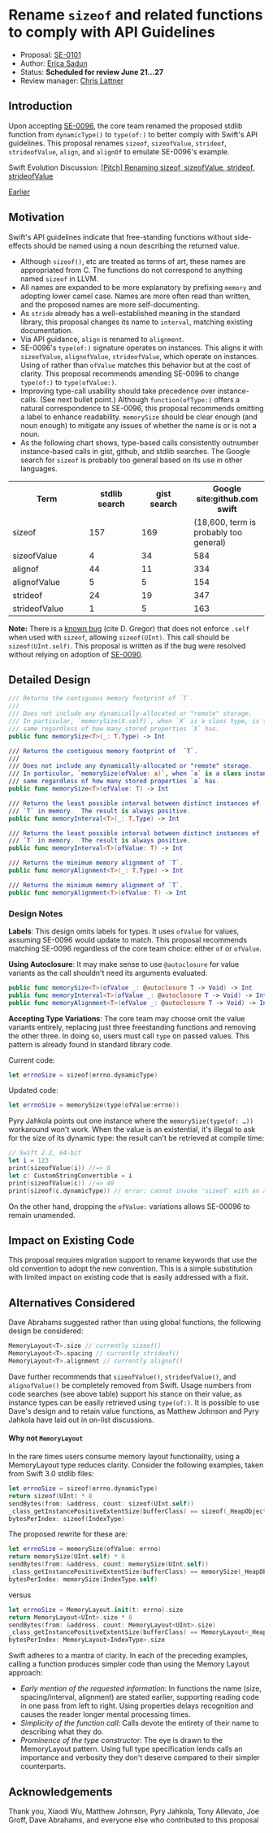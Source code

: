 # Rename `sizeof` and related functions to comply with API Guidelines

* Proposal: [SE-0101](0101-standardizing-sizeof-naming.md)
* Author: [Erica Sadun](http://github.com/erica)
* Status: **Scheduled for review June 21...27**
* Review manager: [Chris Lattner](http://github.com/lattner)

## Introduction

Upon accepting [SE-0096](https://github.com/apple/swift-evolution/blob/master/proposals/0096-dynamictype.md), the core team renamed the proposed stdlib function from `dynamicType()` to `type(of:)` to better comply with Swift's API guidelines.
This proposal renames `sizeof`, `sizeofValue`, `strideof`, `strideofValue`, `align`, and `alignOf` to emulate SE-0096's example.

Swift Evolution Discussion: [\[Pitch\] Renaming sizeof, sizeofValue, strideof,	strideofValue](http://thread.gmane.org/gmane.comp.lang.swift.evolution/19459)

[Earlier](http://thread.gmane.org/gmane.comp.lang.swift.evolution/15830)

## Motivation

Swift's API guidelines indicate that free-standing functions without side-effects should be named using a noun describing the returned value. 

* Although `sizeof()`, etc are treated as terms of art, these names are appropriated from C. The functions do not correspond to anything named `sizeof` in LLVM. 
* All names are expanded to be more explanatory by prefixing `memory` and adopting lower camel case. Names are more often read than written, and the proposed names are more self-documenting.
* As `stride` already has a well-established meaning in the standard library, this proposal changes its name to `interval`, matching existing documentation.
* Via API guidance, `align` is renamed to `alignment`. 
* SE-0096's `type(of:)` signature operates on instances. This aligns it with `sizeofValue`, `alignofValue`, `strideofValue`, which operate on instances. Using `of` rather than `ofValue` matches this behavior but at the cost of clarity. This proposal recommends amending SE-0096 to change `type(of:)` to `type(ofValue:)`.
* Improving type-call usability should take precedence over instance-calls. (See next bullet point.) Although `function(ofType:)` offers a natural correspondence to SE-0096, this proposal recommends omitting a label to enhance readability. `memorySize` should be clear enough (and noun enough) to mitigate any issues of whether the name is or is not a noun.
* As the following chart shows, type-based calls consistently outnumber instance-based calls in gist, github, and stdlib searches. The Google search for `sizeof` is probably too general based on its use in other languages.

<table>
<tr width = 800>
<th width = 200>Term</td>
<th width = 150>stdlib search</td>
<th width = 150>gist search</td>
<th width = 150>Google site:github.com swift</td>
</tr>
<tr width = 800>
<td width = 200>sizeof</td>
<td width = 150>157</td>
<td width = 150>169</td>
<td width = 150>(18,600, term is probably too general)</td>
</tr>
<tr width = 800>
<td width = 200>sizeofValue</td>
<td width = 150>4</td>
<td width = 150>34</td>
<td width = 150>584</td>
</tr>
<tr width = 800>
<td width = 200>alignof</td>
<td width = 150>44</td>
<td width = 150>11</td>
<td width = 150>334</td>
</tr>
<tr width = 800>
<td width = 200>alignofValue</td>
<td width = 150>5</td>
<td width = 150>5</td>
<td width = 150>154</td>
</tr>
<tr width = 800>
<td width = 200>strideof</td>
<td width = 150>24</td>
<td width = 150>19</td>
<td width = 150>347</td>
</tr>
<tr width = 800>
<td width = 200>strideofValue</td>
<td width = 150>1</td>
<td width = 150>5</td>
<td width = 150>163</td>
</tr>
</table>

**Note:** There is a [known bug](https://lists.swift.org/pipermail/swift-dev/Week-of-Mon-20160530/002150.html) (cite D. Gregor) that does not enforce `.self` when used with `sizeof`, allowing `sizeof(UInt)`. This call should be `sizeof(UInt.self)`. This proposal is written as if the bug were resolved without relying on adoption of [SE-0090](https://github.com/apple/swift-evolution/blob/master/proposals/0090-remove-dot-self.md).

## Detailed Design

```swift
/// Returns the contiguous memory footprint of `T`.
///
/// Does not include any dynamically-allocated or "remote" storage.
/// In particular, `memorySize(X.self)`, when `X` is a class type, is the
/// same regardless of how many stored properties `X` has.
public func memorySize<T>(_: T.Type) -> Int

/// Returns the contiguous memory footprint of  `T`.
///
/// Does not include any dynamically-allocated or "remote" storage.
/// In particular, `memorySize(ofValue: a)`, when `a` is a class instance, is the
/// same regardless of how many stored properties `a` has.
public func memorySize<T>(ofValue: T) -> Int

/// Returns the least possible interval between distinct instances of
/// `T` in memory.  The result is always positive.
public func memoryInterval<T>(_: T.Type) -> Int

/// Returns the least possible interval between distinct instances of
/// `T` in memory.  The result is always positive.
public func memoryInterval<T>(ofValue: T) -> Int

/// Returns the minimum memory alignment of `T`.
public func memoryAlignment<T>(_: T.Type) -> Int

/// Returns the minimum memory alignment of `T`.
public func memoryAlignment<T>(ofValue: T) -> Int
```

### Design Notes

**Labels**: This design omits labels for types. It uses `ofValue` for values, assuming SE-0096 would update to match. This proposal recommends matching SE-0096 regardless of the core team choice: either `of` or `ofValue`.

**Using Autoclosure**: It may make sense to use `@autoclosure` for value variants as the call shouldn't need its arguments evaluated:

```swift
public func memorySize<T>(ofValue _: @autoclosure T -> Void) -> Int
public func memoryInterval<T>(ofValue _: @autoclosure T -> Void) -> Int
public func memoryAlignment<T>(ofValue _: @autoclosure T -> Void) -> Int
```

**Accepting Type Variations**: The core team may choose omit the value variants entirely, replacing just three freestanding functions and removing the other three. In doing so, users must call `type` on passed values. This pattern is already found in standard library code.

Current code:
```swift
let errnoSize = sizeof(errno.dynamicType)
```

Updated code:
```swift
let errnoSize = memorySize(type(ofValue:errno))
```

Pyry Jahkola points out one instance where the `memorySize(type(of: …))` workaround won't work. When the value is an existential, it's illegal to ask for the size of its dynamic type: the result can't be retrieved at compile time:

```swift
// Swift 2.2, 64-bit
let i = 123
print(sizeofValue(i)) //=> 8
let c: CustomStringConvertible = i
print(sizeofValue(c)) //=> 40
print(sizeof(c.dynamicType)) // error: cannot invoke 'sizeof' with an argument list of type '(CustomStringConvertible.Type)'
```

On the other hand, dropping the `ofValue:` variations allows SE-00096 to remain unamended.


## Impact on Existing Code

This proposal requires migration support to rename keywords that use the old 
convention to adopt the new convention. This is a simple substitution with 
limited impact on existing code that is easily addressed with a fixit.

## Alternatives Considered

Dave Abrahams suggested rather than using global functions, the following design be considered:

```swift
MemoryLayout<T>.size // currently sizeof()
MemoryLayout<T>.spacing // currently strideof()
MemoryLayout<T>.alignment // currently alignof()
```

Dave further recommends that `sizeofValue()`, `strideofValue()`, and `alignofValue()` be completely removed from Swift. Usage numbers from code searches (see above table) support his stance on their value, as instance types can be easily retrieved using `type(of:)`.  It is possible to use Dave's design and to retain value functions, as Matthew Johnson and Pyry Jahkola have laid out in on-list discussions.

#### Why not `MemoryLayout`

In the rare times users consume memory layout functionality, using a MemoryLayout type reduces clarity. Consider the following examples, taken from Swift 3.0 stdlib files:

```swift
let errnoSize = sizeof(errno.dynamicType)
return sizeof(UInt) * 8
sendBytes(from: &address, count: sizeof(UInt.self))
_class_getInstancePositiveExtentSize(bufferClass) == sizeof(_HeapObject.self)
bytesPerIndex: sizeof(IndexType)
```

The proposed rewrite for these are:

```swift
let errnoSize = memorySize(ofValue: errno)
return memorySize(UInt.self) * 8
sendBytes(from: &address, count: memorySize(UInt.self))
_class_getInstancePositiveExtentSize(bufferClass) == memorySize(_HeapObject.self)
bytesPerIndex: memorySize(IndexType.self)
```

versus

```swift
let errnoSize = MemoryLayout.init(t: errno).size
return MemoryLayout<UInt>.size * 8
sendBytes(from: &address, count: MemoryLayout<UInt>.size)
_class_getInstancePositiveExtentSize(bufferClass) == MemoryLayout<_HeapObject.self>.size
bytesPerIndex: MemoryLayout<IndexType>.size
```

Swift adheres to a mantra of clarity. In each of the preceding examples, calling a function produces simpler code than using the Memory Layout approach:

* *Early mention of the requested information*: In functions the name (size, spacing/interval, alignment) are stated earlier, supporting reading code in one pass from left to right. Using properties delays recognition and causes the reader longer mental processing times.
* *Simplicity of the function call*: Calls devote the entirety of their name to describing what they do.
* *Prominence of the type constructor*: The eye is drawn to the MemoryLayout pattern. Using full type specification lends calls an importance and verbosity they don't deserve compared to their simpler counterparts.

## Acknowledgements

Thank you, Xiaodi Wu, Matthew Johnson, Pyry Jahkola, Tony Allevato, Joe Groff, Dave Abrahams, and everyone else who contributed to this proposal